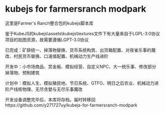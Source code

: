 # kubejs for farmersranch modpark 
这里是Farmer's Ranch整合包的kubejs脚本库

鉴于KubeJS的kubejs\assets\kubejs\textures文件下有大量来自于LGPL-3.0协议项目的贴图资源，故需要遵循LGPT-3.0协议

已完成：矿辞统一、掉落物替换、货币系统构筑、出货箱配置、对夜雀乐事的魔改、村民货币替换、口渴值配置、机械动力生产线进阶

开发中：小市场商品、赏金板、模拟经营、自定义NPC、大一统乐事、修改部分掉落物、预制建筑

计划中：模拟人生、模拟殖民地、节日系统、GTFO、明日之后农业、机械动力进阶产线核物理、无尽贪婪与无尽乐事魔改

开发设备调整完毕后，本库将存档。届时转移回https://github.com/y271727uy/kubejs-for-farmersranch-modpark

